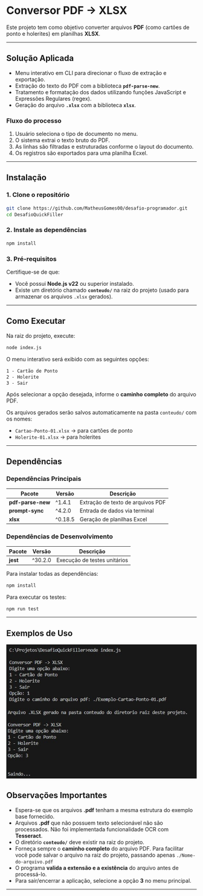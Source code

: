 # Conversor PDF → XLSX

Este projeto tem como objetivo converter arquivos **PDF** (como cartões de ponto e holerites) em planilhas **XLSX**.

---

## Solução Aplicada
* Menu interativo em CLI para direcionar o fluxo de extração e exportação.
* Extração do texto do PDF com a biblioteca **`pdf-parse-new`**.
* Tratamento e formatação dos dados utilizando funções JavaScript e Expressões Regulares (regex).
* Geração do arquivo **`.xlsx`** com a biblioteca **`xlsx`**.

### Fluxo do processo
1. Usuário seleciona o tipo de documento no menu.
2. O sistema extrai o texto bruto do PDF.
3. As linhas são filtradas e estruturadas conforme o layout do documento.
4. Os registros são exportados para uma planilha Ecxel.
	
---

## Instalação

### 1. Clone o repositório
```bash
git clone https://github.com/MatheusGomes00/desafio-programador.git
cd DesafioQuickFiller
````

### 2. Instale as dependências

```bash
npm install
```

### 3. Pré-requisitos

Certifique-se de que:

* Você possui **Node.js v22** ou superior instalado.
* Existe um diretório chamado **`conteudo/`** na raiz do projeto (usado para armazenar os arquivos `.xlsx` gerados).

---

## Como Executar

Na raiz do projeto, execute:

```bash
node index.js
```

O menu interativo será exibido com as seguintes opções:

```
1 - Cartão de Ponto
2 - Holerite
3 - Sair
```

Após selecionar a opção desejada, informe o **caminho completo** do arquivo PDF.

Os arquivos gerados serão salvos automaticamente na pasta `conteudo/` com os nomes:

* `Cartao-Ponto-01.xlsx` → para cartões de ponto
* `Holerite-01.xlsx` → para holerites

---

## Dependências

### Dependências Principais

| Pacote            | Versão  | Descrição                         |
| ----------------- | ------- | --------------------------------- |
| **pdf-parse-new** | ^1.4.1  | Extração de texto de arquivos PDF |
| **prompt-sync**   | ^4.2.0  | Entrada de dados via terminal     |
| **xlsx**          | ^0.18.5 | Geração de planilhas Excel        |

### Dependências de Desenvolvimento

| Pacote   | Versão  | Descrição                    |
| -------- | ------- | ---------------------------- |
| **jest** | ^30.2.0 | Execução de testes unitários |

Para instalar todas as dependências:

```bash
npm install
```

Para executar os testes:

```bash
npm run test
```

---

## Exemplos de Uso
<img src="./conteudo/parserImg.jpg">



## Observações Importantes

* Espera-se que os arquivos **.pdf** tenham a mesma estrutura do exemplo base fornecido.
* Arquivos **.pdf** que não possuem texto selecionável não são processados. Não foi implementada funcionalidade OCR com **Tesseract**.
* O diretório **`conteudo/`** deve existir na raiz do projeto.
* Forneça sempre o **caminho completo** do arquivo PDF. Para facilitar você pode salvar o arquivo na raiz do projeto, passando apenas `./Nome-do-arquivo.pdf`
* O programa **valida a extensão e a existência** do arquivo antes de processá-lo.
* Para sair/encerrar a aplicação, selecione a opção **3** no menu principal.

---
